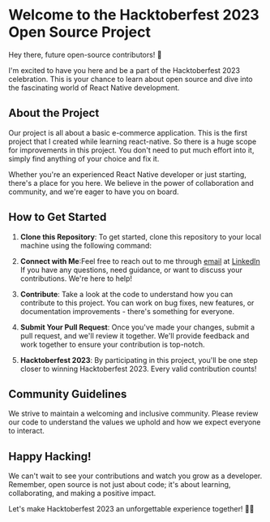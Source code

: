# Welcome to the Hacktoberfest 2023 Open Source Project

Hey there, future open-source contributors! 👋

I'm excited to have you here and be a part of the Hacktoberfest 2023 celebration. This is your chance to learn about open source and dive into the fascinating world of React Native development.

## About the Project

Our project is all about a basic e-commerce application. This is the first project that I created while learning react-native. So there is a huge scope for improvements in this project. You don't need to put much effort into it, simply find anything of your choice and fix it.

Whether you're an experienced React Native developer or just starting, there's a place for you here. We believe in the power of collaboration and community, and we're eager to have you on board.

## How to Get Started

1. **Clone this Repository**: To get started, clone this repository to your local machine using the following command:


2. **Connect with Me**:Feel free to reach out to me through [email](mail4kaushal.kr@gmail.com) at [LinkedIn](https://www.linkedin.com/in/im-kaushal/)  If you have any questions, need guidance, or want to discuss your contributions. We're here to help!

3. **Contribute**: Take a look at the code to understand how you can contribute to this project. You can work on bug fixes, new features, or documentation improvements - there's something for everyone.

4. **Submit Your Pull Request**: Once you've made your changes, submit a pull request, and we'll review it together. We'll provide feedback and work together to ensure your contribution is top-notch.

5. **Hacktoberfest 2023**: By participating in this project, you'll be one step closer to winning Hacktoberfest 2023. Every valid contribution counts!

## Community Guidelines

We strive to maintain a welcoming and inclusive community. Please review our code to understand the values we uphold and how we expect everyone to interact.

## Happy Hacking!

We can't wait to see your contributions and watch you grow as a developer. Remember, open source is not just about code; it's about learning, collaborating, and making a positive impact.

Let's make Hacktoberfest 2023 an unforgettable experience together! 🚀🌟
